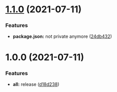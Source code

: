 # [1.1.0](https://github.com/mucahidyazar/ui-library/compare/v1.0.0...v1.1.0) (2021-07-11)


### Features

* **package.json:** not private anymore ([24db432](https://github.com/mucahidyazar/ui-library/commit/24db432a94437d35d2f901bb4b3f1b00ee983ae8))

# 1.0.0 (2021-07-11)


### Features

* **all:** release ([d18d238](https://github.com/mucahidyazar/ui-library/commit/d18d2382d96ecd84a203bf769c93e23c5c4cdfe8))
